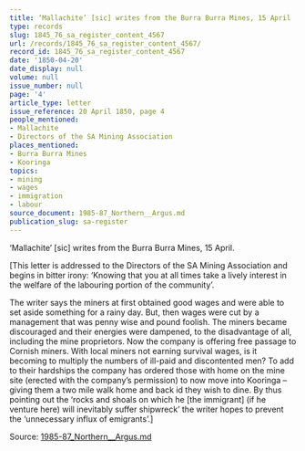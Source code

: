 ```yaml
---
title: ‘Mallachite’ [sic] writes from the Burra Burra Mines, 15 April
type: records
slug: 1845_76_sa_register_content_4567
url: /records/1845_76_sa_register_content_4567/
record_id: 1845_76_sa_register_content_4567
date: '1850-04-20'
date_display: null
volume: null
issue_number: null
page: '4'
article_type: letter
issue_reference: 20 April 1850, page 4
people_mentioned:
- Mallachite
- Directors of the SA Mining Association
places_mentioned:
- Burra Burra Mines
- Kooringa
topics:
- mining
- wages
- immigration
- labour
source_document: 1985-87_Northern__Argus.md
publication_slug: sa-register
---
```


‘Mallachite’ [sic] writes from the Burra Burra Mines, 15 April.

[This letter is addressed to the Directors of the SA Mining Association and begins in bitter irony: ‘Knowing that you at all times take a lively interest in the welfare of the labouring portion of the community’.

The writer says the miners at first obtained good wages and were able to set aside something for a rainy day.  But, then wages were cut by a management that was penny wise and pound foolish.  The miners became discouraged and their energies were dampened, to the disadvantage of all, including the mine proprietors.  Now the company is offering free passage to Cornish miners.  With local miners not earning survival wages, is it becoming to multiply the numbers of ill-paid and discontented men?  To add to their hardships the company has ordered those with home  on the mine site (erected with the company’s permission) to now move into Kooringa – giving them a two mile walk home and back id they wish to dine.  By thus pointing out the ‘rocks and shoals on which he [the immigrant] (if he venture here) will inevitably suffer shipwreck’ the writer hopes to prevent the ‘unnecessary influx of emigrants’.]

Source: [1985-87_Northern__Argus.md](/downloads/markdown/1985-87_Northern__Argus.md)
